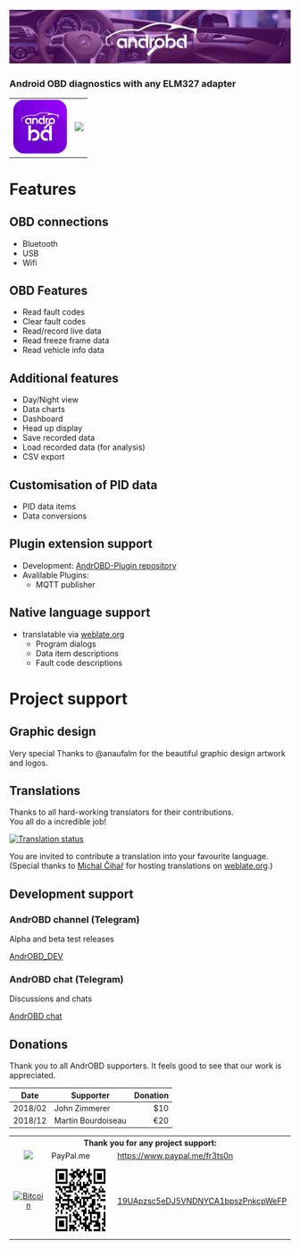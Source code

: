 ![AndrOBD](fastlane/metadata/android/en-US/images/tvBanner.png)

### Android OBD diagnostics with any ELM327 adapter
<table>
<tr colspan="2">
  <td>
    <a href="https://f-droid.org/packages/com.fr3ts0n.ecu.gui.androbd/">
      <img width="96" height="96" src="fastlane/metadata/android/en-US/images/icon.png"/>
    </a>
  </td>
  <td>
    <a href="https://f-droid.org/packages/com.fr3ts0n.ecu.gui.androbd/">
      <img src="https://f-droid.org/wiki/images/0/06/F-Droid-button_get-it-on.png"/>
    </a>
  </td>
</tr>
</table>

# Features
## OBD connections
* Bluetooth
* USB
* Wifi

## OBD Features
* Read fault codes
* Clear fault codes
* Read/record live data
* Read freeze frame data
* Read vehicle info data

## Additional features
* Day/Night view
* Data charts
* Dashboard
* Head up display
* Save recorded data
* Load recorded data (for analysis)
* CSV export

## Customisation of PID data
+ PID data items
+ Data conversions

## Plugin extension support
- Development: [AndrOBD-Plugin repository](https://github.com/fr3ts0n/AndrOBD-Plugin)
- Avalilable Plugins:
  - MQTT publisher

## Native language support 
+ translatable via [weblate.org](https://hosted.weblate.org/projects/androbd/strings/)
  + Program dialogs
  + Data item descriptions
  + Fault code descriptions

# Project support
## Graphic design
Very special Thanks to @anaufalm for the beautiful graphic design
artwork and logos.

## Translations
Thanks to all hard-working translators for their contributions.
<br>You all do a incredible job!

[![Translation status](https://hosted.weblate.org/widgets/androbd/-/multi-auto.svg)](https://hosted.weblate.org/engage/androbd/?utm_source=widget)

You are invited to contribute a translation into your favourite language.
<br>(Special thanks to [Michal Čihař](https://github.com/nijel) for hosting translations on [weblate.org](http://weblate.org/).)

## Development support

### AndrOBD channel (Telegram)
Alpha and beta test releases

[AndrOBD_DEV](https://t.me/AndrOBD_dev)

### AndrOBD chat (Telegram)
Discussions and chats

[AndrOBD chat](https://t.me/joinchat/G60ltQv5CCEQ94BZ5yWQbg)

## Donations
Thank you to all AndrOBD supporters.
It feels good to see that our work is appreciated.

| Date | Supporter | Donation  |
|------|-----------|----------:|
| 2018/02 | John Zimmerer | $10 |
| 2018/12 | Martin Bourdoiseau | €20 |


<table>
  <tr>
    <th colspan="3">Thank you for any project support:</td>
  </th>
  <tr>
    <td align="center"><a href="https://www.paypal.me/fr3ts0n"><img src="https://www.paypalobjects.com/en_GB/i/btn/btn_donate_LG.gif"/></a></td>
    <td>PayPal.me</td>
    <td><a href="https://www.paypal.me/fr3ts0n">https://www.paypal.me/fr3ts0n</a></td>
  </tr>
  <tr>
    <td align="center"><a href="bitcoin:19UApzsc5eDJ5VNDNYCA1bpszPnkcpWeFP"><img src="https://bitcoin.org/img/icons/logotop.svg" alt="Bitcoin"/></a></td>
    <td align="center"><a href="bitcoin:19UApzsc5eDJ5VNDNYCA1bpszPnkcpWeFP"><img src="manual/bitcoin_qr_code.png" alt="bitcoin:19UApzsc5eDJ5VNDNYCA1bpszPnkcpWeFP" width="128px" height="128px"></a></td>
    <td><a href="bitcoin:19UApzsc5eDJ5VNDNYCA1bpszPnkcpWeFP">19UApzsc5eDJ5VNDNYCA1bpszPnkcpWeFP</a></td>
  </tr>
</table>
